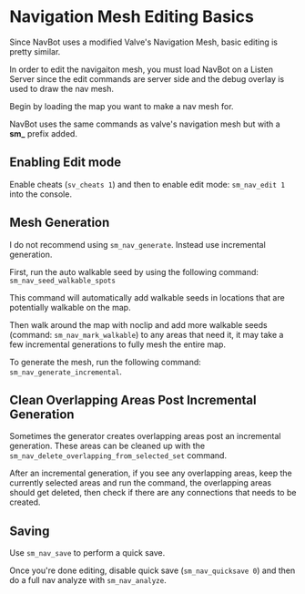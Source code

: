<!-- Documentation for basic navigation mesh editing specific to NavBot customized Nav Mesh -->

# Navigation Mesh Editing Basics

Since NavBot uses a modified Valve's Navigation Mesh, basic editing is pretty similar.

In order to edit the navigaiton mesh, you must load NavBot on a Listen Server since the edit commands are server side and the debug overlay is used to draw the nav mesh.

Begin by loading the map you want to make a nav mesh for.

NavBot uses the same commands as valve's navigation mesh but with a **sm_** prefix added. 

## Enabling Edit mode

Enable cheats (`sv_cheats 1`) and then to enable edit mode: `sm_nav_edit 1` into the console.

## Mesh Generation

I do not recommend using `sm_nav_generate`. Instead use incremental generation.

First, run the auto walkable seed by using the following command: `sm_nav_seed_walkable_spots`

This command will automatically add walkable seeds in locations that are potentially walkable on the map.

Then walk around the map with noclip and add more walkable seeds (command: `sm_nav_mark_walkable`) to any areas that need it, it may take a few incremental generations to fully mesh the entire map.

To generate the mesh, run the following command: `sm_nav_generate_incremental`.

## Clean Overlapping Areas Post Incremental Generation

Sometimes the generator creates overlapping areas post an incremental generation. These areas can be cleaned up with the `sm_nav_delete_overlapping_from_selected_set` command.

After an incremental generation, if you see any overlapping areas, keep the currently selected areas and run the command, the overlapping areas should get deleted, then check if there are any connections that needs to be created.

## Saving

Use `sm_nav_save` to perform a quick save. 

Once you're done editing, disable quick save (`sm_nav_quicksave 0`) and then do a full nav analyze with `sm_nav_analyze`.